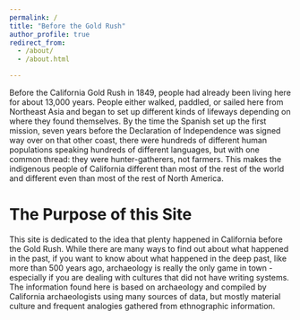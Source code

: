 ```yaml
---
permalink: /
title: "Before the Gold Rush"
author_profile: true
redirect_from: 
  - /about/
  - /about.html

---
```


Before the California Gold Rush in 1849, people had already been living here for about 13,000 years. People either walked, paddled, or sailed here from Northeast Asia and began to set up different kinds of lifeways depending on where they found themselves. By the time the Spanish set up the first mission, seven years before the Declaration of Independence was signed way over on that other coast, there were hundreds of different human populations speaking hundreds of different languages, but with one common thread: they were hunter-gatherers, not farmers. This makes the indigenous people of California different than most of the rest of the world and different even than most of the rest of North America.

The Purpose of this Site
======
This site is dedicated to the idea that plenty happened in California before the Gold Rush. While there are many ways to find out about what happened in the past, if you want to know about what happened in the deep past, like more than 500 years ago, archaeology is really the only game in town - especially if you are dealing with cultures that did not have writing systems. The information found here is based on archaeology and compiled by California archaeologists using many sources of data, but mostly material culture and frequent analogies gathered from ethnographic information. 

 
